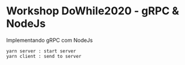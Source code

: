 # Workshop DoWhile2020 - gRPC & NodeJs

Implementando gRPC com NodeJs

```
yarn server : start server
yarn client : send to server
```